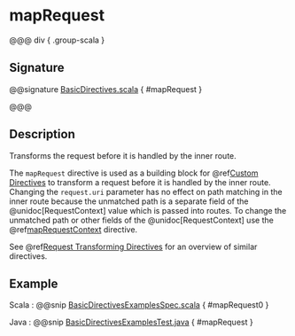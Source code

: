 # mapRequest

@@@ div { .group-scala }

## Signature

@@signature [BasicDirectives.scala]($akka-http$/akka-http/src/main/scala/akka/http/scaladsl/server/directives/BasicDirectives.scala) { #mapRequest }

@@@

## Description

Transforms the request before it is handled by the inner route.

The `mapRequest` directive is used as a building block for @ref[Custom Directives](../custom-directives.md) to transform a request before it
is handled by the inner route. Changing the `request.uri` parameter has no effect on path matching in the inner route
because the unmatched path is a separate field of the @unidoc[RequestContext] value which is passed into routes. To change
the unmatched path or other fields of the @unidoc[RequestContext] use the @ref[mapRequestContext](mapRequestContext.md) directive.

See @ref[Request Transforming Directives](index.md#request-transforming-directives) for an overview of similar directives.

## Example

Scala
:  @@snip [BasicDirectivesExamplesSpec.scala]($test$/scala/docs/http/scaladsl/server/directives/BasicDirectivesExamplesSpec.scala) { #mapRequest0 }

Java
:  @@snip [BasicDirectivesExamplesTest.java]($test$/java/docs/http/javadsl/server/directives/BasicDirectivesExamplesTest.java) { #mapRequest }
